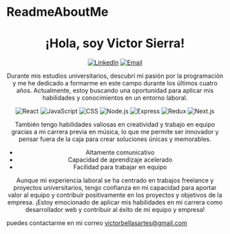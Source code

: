 # ReadmeAboutMe
<!-- Encabezado de la página -->
<h1 align="center">¡Hola, soy Victor Sierra!</h1>
<p align="center">
  <a href="https://www.linkedin.com/in/victorsierracode/"><img src="https://img.shields.io/badge/-LinkedIn-blue?style=flat-square&logo=Linkedin&logoColor=white&link=https://www.linkedin.com/in/{Tu perfil de LinkedIn}/" alt="LinkedIn"></a>
  <a href="mailto:{victorbellasartes@gmail.com}"><img src="https://img.shields.io/badge/-Email-red?style=flat-square&logo=Gmail&logoColor=white&link=mailto:{Tu correo electrónico}" alt="Email"></a>
</p>

<!-- Descripción de la página -->
<p align="center">
  Durante mis estudios universitarios, descubrí mi pasión por la programación y me he dedicado a formarme en este campo durante los últimos cuatro años. Actualmente, estoy buscando una oportunidad para aplicar mis habilidades y conocimientos en un entorno laboral.
</p>

<!-- Habilidades -->
<p align="center">
  <img src="https://img.shields.io/badge/-React-61DAFB?style=flat-square&logo=react&logoColor=white" alt="React">
  <img src="https://img.shields.io/badge/-JavaScript-F7DF1E?style=flat-square&logo=javascript&logoColor=black" alt="JavaScript">
  <img src="https://img.shields.io/badge/-CSS-1572B6?style=flat-square&logo=css3&logoColor=white" alt="CSS">
  <img src="https://img.shields.io/badge/-Node.js-339933?style=flat-square&logo=node.js&logoColor=white" alt="Node.js">
  <img src="https://img.shields.io/badge/-Express-000000?style=flat-square&logo=express&logoColor=white" alt="Express">
  <img src="https://img.shields.io/badge/-Redux-764ABC?style=flat-square&logo=redux&logoColor=white" alt="Redux">
  <img src="https://img.shields.io/badge/-Next.js-000000?style=flat-square&logo=next.js&logoColor=white" alt="Next.js">
</p>

<!-- Habilidades adicionales -->
<p align="center">
  También tengo habilidades valiosas en creatividad y trabajo en equipo gracias a mi carrera previa en música, lo que me permite ser innovador y pensar fuera de la caja para crear soluciones únicas y memorables.
</p>

<!-- Características -->
<ul align="center">
  <li>Altamente comunicativo</li>
  <li>Capacidad de aprendizaje acelerado</li>
  <li>Facilidad para trabajar en equipo</li>
</ul>

<!-- Llamado a la acción -->
<p align="center">
  Aunque mi experiencia laboral se ha centrado en trabajos freelance y proyectos universitarios, tengo confianza en mi capacidad para aportar valor al equipo y contribuir positivamente en los proyectos y objetivos de la empresa. ¡Estoy emocionado de aplicar mis habilidades en mi carrera como desarrollador web y contribuir al éxito de mi equipo y empresa!

puedes contactarme en mi correo victorbellasartes@gmail.com
</p>
